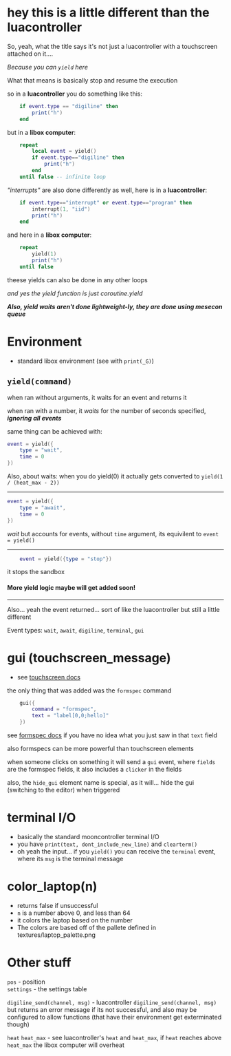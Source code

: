 # hey this is a little different than the luacontroller

So, yeah, what the title says it's not just a luacontroller with a touchscreen attached on it....

*Because you can `yield` here*

What that means is basically stop and resume the execution

so in a **luacontroller** you do something like this:

```lua
    if event.type == "digiline" then
        print("h")
    end
```

but in a **libox computer**:
```lua
    repeat
        local event = yield()
        if event.type=="digiline" then
            print("h")
        end
    until false -- infinite loop
```


*"interrupts"* are also done differently as well, here is in a **luacontroller**:

```lua
    if event.type=="interrupt" or event.type=="program" then
        interrupt(1, "iid")
        print("h")
    end
```

and here in a **libox computer**:

```lua
    repeat
        yield(1)
        print("h")
    until false
```

theese yields can also be done in any other loops

*and yes the yield function is just coroutine.yield*

***Also, yield waits aren't done lightweight-ly, they are done using mesecon queue***

# Environment
- standard libox environment (see with `print(_G)`)

## `yield(command)`
when ran without arguments, it waits for an event and returns it

when ran with a number, it *waits* for the number of seconds specified, ***ignoring all events***

same thing can be achieved with:
```lua
event = yield({
    type = "wait",
    time = 0
})
```


Also, about waits: when you do yield(0) it actually gets converted to `yield(1 / (heat_max - 2))`

<hr>

```lua
event = yield({
    type = "await",
    time = 0
})
```
*wait* but accounts for events, without `time` argument, its equivilent to `event = yield()`
<hr>

```lua
    event = yield({type = "stop"})
```
it stops the sandbox

#### More yield logic maybe will get added soon!

<hr>

Also... yeah the event returned...
sort of like the luacontroller but still a little different

Event types: `wait`, `await`, `digiline`, `terminal`, `gui`

# gui (touchscreen_message)
- see [touchscreen docs](https://github.com/mt-mods/digistuff/blob/master/docs/touchscreen.md)

the only thing that was added was the `formspec` command
```lua
    gui({
        command = "formspec",
        text = "label[0,0;hello]"
    })
```
see [formspec docs](https://api.minetest.net/formspec/) if you have no idea what you just saw in that `text` field  

also formspecs can be more powerful than touchscreen elements

when someone clicks on something it will send a `gui` event, where `fields` are the formspec fields, it also includes a `clicker` in the fields

also, the `hide_gui` element name is special, as it will... hide the gui (switching to the editor) when triggered

# terminal I/O
- basically the standard mooncontroller terminal I/O
- you have `print(text, dont_include_new_line)` and `clearterm()`
- oh yeah the input... if you `yield()` you can receive the `terminal` event, where its `msg` is the terminal message

# color_laptop(n)
- returns false if unsuccessful
- `n` is a number above 0, and less than 64
- it colors the laptop based on the number
- The colors are based off of the pallete defined in textures/laptop_palette.png 
# Other stuff
`pos` - position  
`settings` - the settings table  

`digiline_send(channel, msg)` - luacontroller `digiline_send(channel, msg)` but returns an error message if its not successful, and also may be configured to allow functions (that have their environment get exterminated though)  

`heat` `heat_max` - see luacontroller's `heat` and `heat_max`, if `heat` reaches above `heat_max` the libox computer will overheat